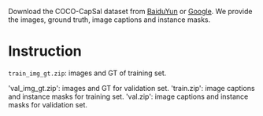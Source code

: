 Download the COCO-CapSal dataset from [BaiduYun](https://pan.baidu.com/s/1iU8A-RII7rvOG9KHz5Dysg) or [Google](). 
We provide the images, ground truth, image captions and instance masks.
# Instruction
  `train_img_gt.zip`: images and GT of training set.
  
   'val_img_gt.zip': images and GT for validation set.
   'train.zip': image captions and instance masks for training set.
   'val.zip': image captions and instance masks for validation set.

